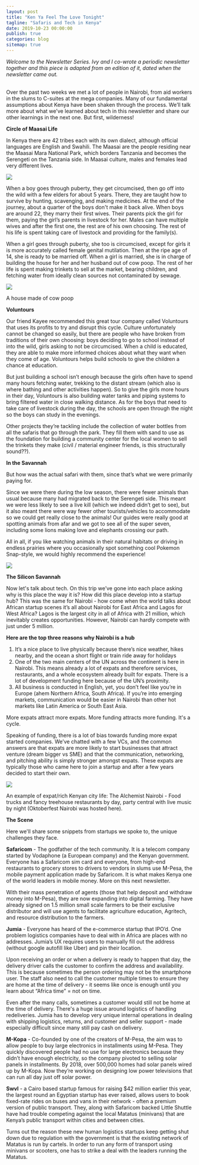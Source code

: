 ```yaml
---
layout: post
title: "Ken Ya Feel The Love Tonight"
tagline: "Safaris and Tech in Kenya"
date: 2019-10-23 00:00:00
publish: true
categories: blog
sitemap: true
---
```


_Welcome to the Newsletter Series. Ivy and I co-wrote a periodic newsletter together and this piece is adapted from an edition of it, dated when the newsletter came out._
<br/>
<br/>

Over the past two weeks we met a lot of people in Nairobi, from aid workers in the slums to C-suites at the mega companies. Many of our fundamental assumptions about Kenya have been shaken through the process. We’ll talk more about what we’ve learned about tech in this newsletter and share our other learnings in the next one. But first, wilderness!

**Circle of Maasai Life**

In Kenya there are 42 tribes each with its own dialect, although official languages are English and Swahili. The Maasai are the people residing near the Maasai Mara National Park, which borders Tanzania and becomes the Serengeti on the Tanzania side. In Maasai culture, males and females lead very different lives.

<img src="https://substackcdn.com/image/fetch/w_1456,c_limit,f_webp,q_auto:good,fl_lossy/https%3A%2F%2Fbucketeer-e05bbc84-baa3-437e-9518-adb32be77984.s3.amazonaws.com%2Fpublic%2Fimages%2F87f3c00c-0837-4249-a646-88afede7f674_590x318.gif" />

When a boy goes through puberty, they get circumcised, then go off into the wild with a few elders for about 5 years. There, they are taught how to survive by hunting, scavenging, and making medicines. At the end of the journey, about a quarter of the boys don't make it back alive. When boys are around 22, they marry their first wives. Their parents pick the girl for them, paying the girl’s parents in livestock for her. Males can have multiple wives and after the first one, the rest are of his own choosing. The rest of his life is spent taking care of livestock and providing for the family(s).

When a girl goes through puberty, she too is circumcised, except for girls it is more accurately called female genital mutilation. Then at the ripe age of 14, she is ready to be married off. When a girl is married, she is in charge of building the house for her and her husband out of cow poop. The rest of her life is spent making trinkets to sell at the market, bearing children, and fetching water from ideally clean sources not contaminated by sewage.

<img src="https://substackcdn.com/image/fetch/w_1456,c_limit,f_webp,q_auto:good,fl_progressive:steep/https%3A%2F%2Fbucketeer-e05bbc84-baa3-437e-9518-adb32be77984.s3.amazonaws.com%2Fpublic%2Fimages%2Fc778af68-c36c-4db4-a387-ab40b3759ae3_600x450.jpeg" />
<p class="caption">A house made of cow poop</p>

**Voluntours**

Our friend Kayee recommended this great tour company called Voluntours that uses its profits to try and disrupt this cycle. Culture unfortunately cannot be changed so easily, but there are people who have broken from traditions of their own choosing: boys deciding to go to school instead of into the wild, girls asking to not be circumcised. When a child is educated, they are able to make more informed choices about what they want when they come of age. Voluntours helps build schools to give the children a chance at education.

But just building a school isn’t enough because the girls often have to spend many hours fetching water, trekking to the distant stream (which also is where bathing and other activities happen). So to give the girls more hours in their day, Voluntours is also building water tanks and piping systems to bring filtered water in close walking distance. As for the boys that need to take care of livestock during the day, the schools are open through the night so the boys can study in the evenings.

Other projects they’re tackling include the collection of water bottles from all the safaris that go through the park. They fill them with sand to use as the foundation for building a community center for the local women to sell the trinkets they make (civil / material engineer friends, is this structurally sound??).

**In the Savannah**

But how was the actual safari with them, since that’s what we were primarily paying for.

Since we were there during the low season, there were fewer animals than usual because many had migrated back to the Serengeti side. This meant we were less likely to see a live kill (which we indeed didn’t get to see), but it also meant there were way fewer other tourists/vehicles to accommodate so we could get really close to the animals! Our guides were really good at spotting animals from afar and we got to see all of the super seven, including some lions making love and elephants crossing our path.

All in all, if you like watching animals in their natural habitats or driving in endless prairies where you occasionally spot something cool Pokemon Snap-style, we would highly recommend the experience!

<img src="https://substackcdn.com/image/fetch/w_1456,c_limit,f_webp,q_auto:good,fl_lossy/https%3A%2F%2Fbucketeer-e05bbc84-baa3-437e-9518-adb32be77984.s3.amazonaws.com%2Fpublic%2Fimages%2F4d3b4777-00a5-4baa-a333-ea61beb16490_700x390.gif" />

**The Silicon Savannah**

Now let's talk about tech. On this trip we’ve gone into each place asking why is this place the way it is? How did this place develop into a startup hub? This was the same for Nairobi - how come when the world talks about African startup scenes it’s all about Nairobi for East Africa and Lagos for West Africa? Lagos is the largest city in all of Africa with 21 million, which inevitably creates opportunities. However, Nairobi can hardly compete with just under 5 million.

**Here are the top three reasons why Nairobi is a hub**

1. It’s a nice place to live physically because there’s nice weather, hikes nearby, and the ocean a short flight or train ride away for holidays
2. One of the two main centers of the UN across the continent is here in Nairobi. This means already a lot of expats and therefore services, restaurants, and a whole ecosystem already built for expats. There is a lot of development funding here because of the UN’s proximity.
3. All business is conducted in English, yet, you don’t feel like you’re in Europe (ahem Northern Africa, South Africa). If you’re into emerging markets, communication would be easier in Nairobi than other hot markets like Latin America or South East Asia.

More expats attract more expats. More funding attracts more funding. It's a cycle.

Speaking of funding, there is a lot of bias towards funding more expat started companies. We’ve chatted with a few VCs, and the common answers are that expats are more likely to start businesses that attract venture (dream bigger vs SME) and that the communication, networking, and pitching ability is simply stronger amongst expats. These expats are typically those who came here to join a startup and after a few years decided to start their own.

<img src="https://substackcdn.com/image/fetch/w_1456,c_limit,f_webp,q_auto:good,fl_progressive:steep/https%3A%2F%2Fbucketeer-e05bbc84-baa3-437e-9518-adb32be77984.s3.amazonaws.com%2Fpublic%2Fimages%2F9f05aa32-27bf-4ce5-910c-9c291088d077_400x533.jpeg" />

An example of expat/rich Kenyan city life: The Alchemist Nairobi - Food trucks and fancy treehouse restaurants by day, party central with live music by night (Oktoberfest Nairobi was hosted here).

**The Scene**

Here we'll share some snippets from startups we spoke to, the unique challenges they face.

**Safaricom** - The godfather of the tech community. It is a telecom company started by Vodaphone (a European company) and the Kenyan government. Everyone has a Safaricom sim card and everyone, from high-end restaurants to grocery stores to drivers to vendors in slums use M-Pesa, the mobile payment application made by Safaricom. It is what makes Kenya one of the world leaders in mobile money. More on this next newsletter.

With their mass penetration of agents (those that help deposit and withdraw money into M-Pesa), they are now expanding into digital farming. They have already signed on 1.5 million small scale farmers to be their exclusive distributor and will use agents to facilitate agriculture education, Agritech, and resource distribution to the farmers.

**Jumia** - Everyone has heard of the e-commerce startup that IPO’d. One problem logistics companies have to deal with in Africa are places with no addresses. Jumia’s UX requires users to manually fill out the address (without google autofill like Uber) and pin their location.

Upon receiving an order or when a delivery is ready to happen that day, the delivery driver calls the customer to confirm the address and availability. This is because sometimes the person ordering may not be the smartphone user. The staff also need to call the customer multiple times to ensure they are home at the time of delivery - it seems like once is enough until you learn about “Africa time” = not on time.

Even after the many calls, sometimes a customer would still not be home at the time of delivery. There's a huge issue around logistics of handling redeliveries. Jumia has to develop very unique internal operations in dealing with shipping logistics, returns, and customer and seller support - made especially difficult since many still pay cash on delivery.

**M-Kopa** - Co-founded by one of the creators of M-Pesa, the aim was to allow people to buy large electronics in installments using M-Pesa. They quickly discovered people had no use for large electronics because they didn’t have enough electricity, so the company pivoted to selling solar panels in installments. By 2018, over 500,000 homes had solar panels wired up by M-Kopa. Now they’re working on designing low power televisions that can run all day just off solar power.

**Swvl** - a Cairo based startup famous for raising $42 million earlier this year, the largest round an Egyptian startup has ever raised, allows users to book fixed-rate rides on buses and vans in their network - often a premium version of public transport. They, along with Safaricom backed Little Shuttle have had trouble competing against the local Matatus (minivans) that are Kenya’s public transport within cities and between cities.

Turns out the reason these new human logistics startups keep getting shut down due to regulation with the government is that the existing network of Matatus is run by cartels. In order to run any form of transport using minivans or scooters, one has to strike a deal with the leaders running the Matatus.
